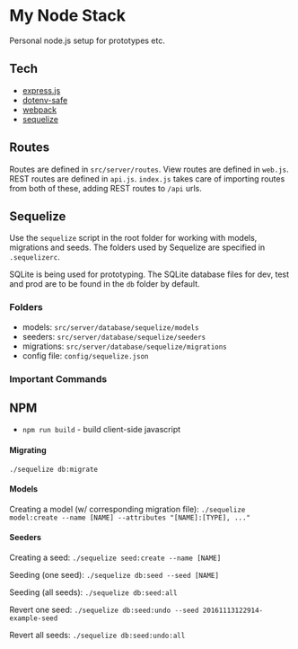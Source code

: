 # My Node Stack

Personal node.js setup for prototypes etc.

## Tech

- [express.js](http://expressjs.com/)
- [dotenv-safe](https://www.npmjs.com/package/dotenv-safe)
- [webpack](https://webpack.github.io/)
- [sequelize](http://docs.sequelizejs.com/)

## Routes

Routes are defined in `src/server/routes`. View routes are defined in
`web.js`. REST routes are defined in `api.js`. `index.js` takes care
of importing routes from both of these, adding REST routes to `/api`
urls.

## Sequelize

Use the `sequelize` script in the root folder for working with models,
migrations and seeds. The folders used by Sequelize are specified in
`.sequelizerc`.

SQLite is being used for prototyping. The SQLite database files for
dev, test and prod are to be found in the `db` folder by default.

### Folders

- models: `src/server/database/sequelize/models`
- seeders: `src/server/database/sequelize/seeders`
- migrations: `src/server/database/sequelize/migrations`
- config file: `config/sequelize.json`

### Important Commands

## NPM

- `npm run build` - build client-side javascript

#### Migrating

`./sequelize db:migrate`

#### Models

Creating a model (w/ corresponding migration file): `./sequelize model:create --name [NAME] --attributes "[NAME]:[TYPE], ..."`

#### Seeders

Creating a seed: `./sequelize seed:create --name [NAME]`

Seeding (one seed): `./sequelize db:seed --seed [NAME]`

Seeding (all seeds): `./sequelize db:seed:all`

Revert one seed: `./sequelize db:seed:undo --seed 20161113122914-example-seed`

Revert all seeds: `./sequelize db:seed:undo:all`

